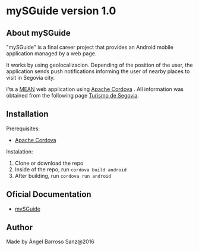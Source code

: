 # mySGuide version 1.0

## <a name="about"></a> About mySGuide

"mySGuide" is a final career project that provides an Android mobile application managed by a web page.

It works by using geolocalizacion. Depending of the position of the user, the application sends push notifications informing the user of nearby places to visit in Segovia city.

I'ts a [MEAN](http://mean.io/) web application using [Apache Cordova](https://cordova.apache.org/) . All information was obtained from the following page [Turismo de Segovia](http://www.turismodesegovia.com/).


## <a name="installation"></a> Installation

Prerequisites:

- [Apache Cordova](https://cordova.apache.org/)

Instalation: 

1. Clone or download the repo
2. Inside of the repo, run ``cordova build android``
3. After building, run ``cordova run android``


## Oficial Documentation

- [mySGuide](http://uvadoc.uva.es/handle/10324/18634)


## Author

Made by Ángel Barroso Sanz@2016
